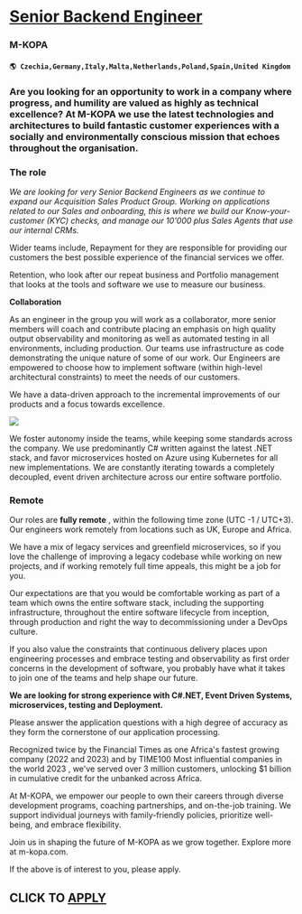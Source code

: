 # [Senior Backend Engineer](https://www.remotewlb.com/apply/senior-backend-engineer-65244)  
### M-KOPA  
#### `🌎 Czechia,Germany,Italy,Malta,Netherlands,Poland,Spain,United Kingdom`  

### Are you looking for an opportunity to work in a company where progress, and humility are valued as highly as technical excellence? At M-KOPA we use the latest technologies and architectures to build fantastic customer experiences with a socially and environmentally conscious mission that echoes throughout the organisation.

### The role

 _We are looking for very Senior Backend Engineers as we continue to expand our Acquisition Sales Product Group. Working on applications related to our Sales and onboarding, this is where we build our Know-your-customer (KYC) checks, and manage our 10'000 plus Sales Agents that use our internal CRMs._

Wider teams include, Repayment for they are responsible for providing our customers the best possible experience of the financial services we offer.

Retention, who look after our repeat business and Portfolio management that looks at the tools and software we use to measure our business.

**Collaboration**  
  
As an engineer in the group you will work as a collaborator, more senior members will coach and contribute placing an emphasis on high quality output observability and monitoring as well as automated testing in all environments, including production. Our teams use infrastructure as code demonstrating the unique nature of some of our work. Our Engineers are empowered to choose how to implement software (within high-level architectural constraints) to meet the needs of our customers.

We have a data-driven approach to the incremental improvements of our products and a focus towards excellence.

![](https://app.ashbyhq.com/api/images/user-content/1d985516-2a99-43c0-b591-957f5adaceb9/c89cb89d-39e5-4099-bd31-dfa64b6afce8/JB.png)

We foster autonomy inside the teams, while keeping some standards across the company. We use predominantly C# written against the latest .NET stack, and favor microservices hosted on Azure using Kubernetes for all new implementations. We are constantly iterating towards a completely decoupled, event driven architecture across our entire software portfolio.

### Remote

Our roles are **fully remote** , within the following time zone (UTC -1 / UTC+3). Our engineers work remotely from locations such as UK, Europe and Africa.  
  
We have a mix of legacy services and greenfield microservices, so if you love the challenge of improving a legacy codebase while working on new projects, and if working remotely full time appeals, this might be a job for you.  
  
Our expectations are that you would be comfortable working as part of a team which owns the entire software stack, including the supporting infrastructure, throughout the entire software lifecycle from inception, through production and right the way to decommissioning under a DevOps culture.

If you also value the constraints that continuous delivery places upon engineering processes and embrace testing and observability as first order concerns in the development of software, you probably have what it takes to join one of the teams and help shape our future.  
  
**We are looking for strong experience with C#.NET, Event Driven Systems, microservices, testing and Deployment.**

Please answer the application questions with a high degree of accuracy as they form the cornerstone of our application processing.

Recognized twice by the Financial Times as one Africa's fastest growing company (2022 and 2023) and by TIME100 Most influential companies in the world 2023 , we've served over 3 million customers, unlocking $1 billion in cumulative credit for the unbanked across Africa.

At M-KOPA, we empower our people to own their careers through diverse development programs, coaching partnerships, and on-the-job training. We support individual journeys with family-friendly policies, prioritize well-being, and embrace flexibility.

Join us in shaping the future of M-KOPA as we grow together. Explore more at m-kopa.com.  
  
If the above is of interest to you, please apply.

  
## CLICK TO [APPLY](https://www.remotewlb.com/apply/senior-backend-engineer-65244)


